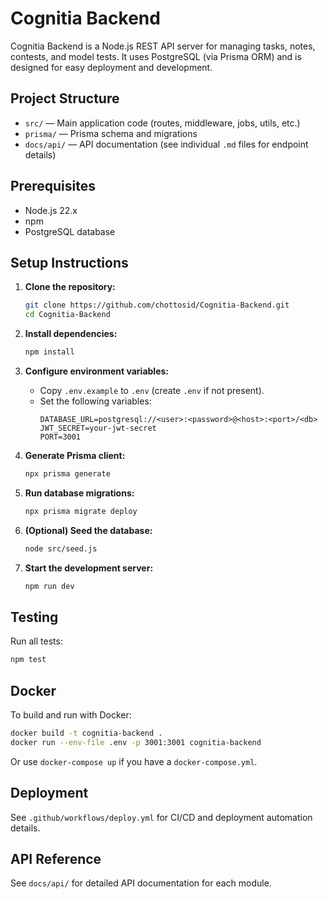 # Cognitia Backend

Cognitia Backend is a Node.js REST API server for managing tasks, notes, contests, and model tests. It uses PostgreSQL (via Prisma ORM) and is designed for easy deployment and development.

## Project Structure

- `src/` — Main application code (routes, middleware, jobs, utils, etc.)
- `prisma/` — Prisma schema and migrations
- `docs/api/` — API documentation (see individual `.md` files for endpoint details)

## Prerequisites

- Node.js 22.x
- npm
- PostgreSQL database

## Setup Instructions

1. **Clone the repository:**
   ```bash
   git clone https://github.com/chottosid/Cognitia-Backend.git
   cd Cognitia-Backend
   ```

2. **Install dependencies:**
   ```bash
   npm install
   ```

3. **Configure environment variables:**
   - Copy `.env.example` to `.env` (create `.env` if not present).
   - Set the following variables:
     ```properties
     DATABASE_URL=postgresql://<user>:<password>@<host>:<port>/<db>
     JWT_SECRET=your-jwt-secret
     PORT=3001
     ```

4. **Generate Prisma client:**
   ```bash
   npx prisma generate
   ```

5. **Run database migrations:**
   ```bash
   npx prisma migrate deploy
   ```

6. **(Optional) Seed the database:**
   ```bash
   node src/seed.js
   ```

7. **Start the development server:**
   ```bash
   npm run dev
   ```

## Testing

Run all tests:
```bash
npm test
```

## Docker

To build and run with Docker:
```bash
docker build -t cognitia-backend .
docker run --env-file .env -p 3001:3001 cognitia-backend
```
Or use `docker-compose up` if you have a `docker-compose.yml`.

## Deployment

See `.github/workflows/deploy.yml` for CI/CD and deployment automation details.

## API Reference

See `docs/api/` for detailed API documentation for each module.
